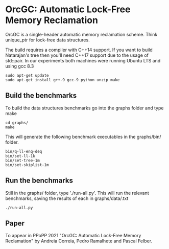 # OrcGC: Automatic Lock-Free Memory Reclamation

OrcGC is a single-header automatic memory reclamation scheme. Think unique\_ptr for lock-free data structures.

The build requires a compiler with C++14 support. If you want to build Natarajan's tree then you'll need C++17 support due to the usage of std::pair. In our experiments both machines were running Ubuntu LTS and using gcc 8.3

	sudo apt-get update
	sudo apt-get install g++-9 gcc-9 python unzip make


## Build the benchmarks

To build the data structures benchmarks go into the graphs folder and type make

	cd graphs/
	make

This will generate the following benchmark executables in the graphs/bin/ folder. 

	bin/q-ll-enq-deq
	bin/set-ll-1k
	bin/set-tree-1m
	bin/set-skiplist-1m


## Run the benchmarks

Still in the graphs/ folder, type './run-all.py'. This will run the relevant benchmarks, saving the results of each in graphs/data/<filename>.txt 

	./run-all.py


## Paper
To appear in PPoPP 2021 "OrcGC: Automatic Lock-Free Memory Reclamation" by Andreia Correia, Pedro Ramalhete and Pascal Felber.